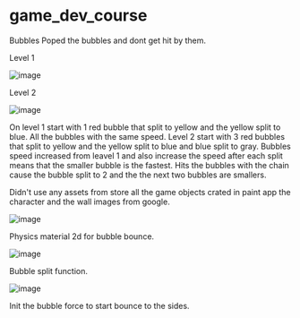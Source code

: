 # game_dev_course

Bubbles
Poped the bubbles and dont get hit by them.

Level 1

![image](https://user-images.githubusercontent.com/33149774/82548056-6104e600-9b63-11ea-997c-7c2ee8322cb8.png)


Level 2

![image](https://user-images.githubusercontent.com/33149774/82548293-c8229a80-9b63-11ea-8ce3-93efedc87aa1.png)

On level 1 start with 1 red bubble that split to yellow and the yellow split to blue. All the bubbles with the same speed.
Level 2 start with 3 red bubbles that split to yellow and the yellow split to blue and blue split to gray. Bubbles speed increased from leavel 1 and also increase the speed after each split means that the smaller bubble is the fastest. 
Hits the bubbles with the chain cause the  bubble split to 2 and the the next two bubbles are smallers.

Didn't use any assets from store all the game objects crated in paint app the character and the wall images from google.


![image](https://user-images.githubusercontent.com/33149774/82549894-5566ee80-9b66-11ea-96de-21ceb05b8f51.png)

Physics material 2d for bubble bounce.


![image](https://user-images.githubusercontent.com/33149774/82550496-49c7f780-9b67-11ea-9208-ea492db60463.png)

Bubble split function.

![image](https://user-images.githubusercontent.com/33149774/82550953-0326cd00-9b68-11ea-8468-cad474ecc192.png)

Init the bubble force to start bounce to the sides.
